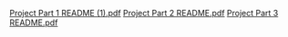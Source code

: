 [Project Part 1 README (1).pdf](https://github.com/user-attachments/files/18028131/Project.Part.1.README.1.pdf)
[Project Part 2 README.pdf](https://github.com/user-attachments/files/18028133/Project.Part.2.README.pdf)
[Project Part 3 README.pdf](https://github.com/user-attachments/files/18028134/Project.Part.3.README.pdf)


